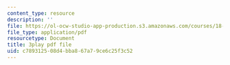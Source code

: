 ```yaml
---
content_type: resource
description: ''
file: https://ol-ocw-studio-app-production.s3.amazonaws.com/courses/18-01sc-single-variable-calculus-fall-2010/c789312508d4bba867a79ce6c25f3c52_ryLdyDrBfvI.pdf
file_type: application/pdf
resourcetype: Document
title: 3play pdf file
uid: c7893125-08d4-bba8-67a7-9ce6c25f3c52
---
```

